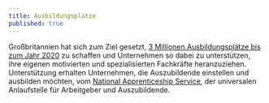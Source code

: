 ```yaml
---
title: Ausbildungsplätze
published: true
---
```


Großbritannien hat sich zum Ziel gesetzt, [3 Millionen Ausbildungsplätze bis zum Jahr 2020](https://www.gov.uk/government/publications/apprenticeships-in-england-vision-for-2020) zu schaffen und Unternehmen so dabei zu unterstützen, ihre eigenen motivierten und spezialisierten Fachkräfte heranzuziehen. Unterstützung erhalten Unternehmen, die Auszubildende einstellen und ausbilden möchten, vom [National Apprenticeship Service](http://www.getingofar.gov.uk/employers), der universalen Anlaufstelle für Arbeitgeber und Auszubildende.
